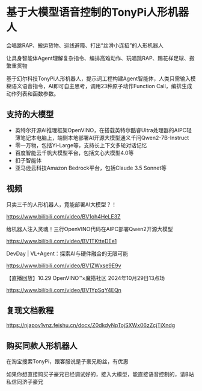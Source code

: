 # 基于大模型语音控制的TonyPi人形机器人

会唱跳RAP、搬运货物、巡线避障、打出“丝滑小连招”的人形机器人

让具身智能体Agent理解复杂指令、编排高难动作、玩唱跳RAP、踢花样足球、搬繁重货物

基于幻尔科技TonyPi人形机器人，提示词工程构建Agent智能体，人类只需输入模糊语义语音指令，AI即可自主思考，调用23种原子动作Function Call，编排生成动作列表和函数参数。

## 支持的大模型

- 英特尔开源AI推理框架OpenVINO，在搭载英特尔酷睿Ultra处理器的AIPC轻薄笔记本电脑上，端侧本地部署AI开源大模型通义千问Qwen2-7B-Instruct
- 零一万物，包括Yi-Large等，支持长上下文多轮对话记忆
- 百度智能云千帆大模型平台，包括文心大模型4.0等
- 扣子智能体
- 亚马逊云科技Amazon Bedrock平台，包括Claude 3.5 Sonnet等

## 视频

只卖三千的人形机器人，竟能部署AI大模型？！

https://www.bilibili.com/video/BV1oh4HeLE3Z

给机器人注入灵魂！三行OpenVINO代码在AIPC部署Qwen2开源大模型

https://www.bilibili.com/video/BV1TKtteDEe1

DevDay | VL+Agent：探索AI与硬件融合的无限可能

https://www.bilibili.com/video/BV1ZWxse9E9v

【直播回放】10.29 OpenVINO™×魔搭社区 2024年10月29日13点场

https://www.bilibili.com/video/BV1YpSqY4EQn

## 复现文档教程

https://njapov1vnz.feishu.cn/docx/Z0dkdyNpTojSXWx06zZcjTjXndg

## 购买同款人形机器人

在淘宝搜索TonyPi，跟客服说是子豪兄粉丝，有优惠

如果你想直接购买子豪兄已经调试好的，接入大模型，能直接语音控制的，请B站私信同济子豪兄
